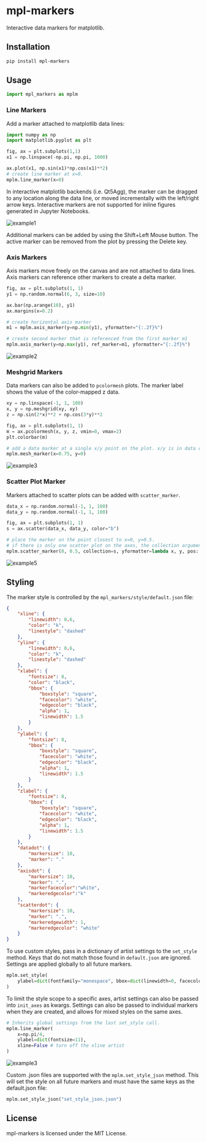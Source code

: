 # mpl-markers

Interactive data markers for matplotlib.

## Installation

```bash
pip install mpl-markers
```

## Usage

```python
import mpl_markers as mplm
```

### Line Markers
Add a marker attached to matplotlib data lines:
```python
import numpy as np
import matplotlib.pyplot as plt

fig, ax = plt.subplots(1,1)
x1 = np.linspace(-np.pi, np.pi, 1000)

ax.plot(x1, np.sin(x1)*np.cos(x1)**2)
# create line marker at x=0.
mplm.line_marker(x=0)
```
In interactive matplotlib backends (i.e. Qt5Agg), the marker can be dragged to any location along the data line, or moved incrementally with the left/right arrow keys. Interactive markers are not supported for inline figures 
generated in Jupyter Notebooks.

![example1](https://raw.githubusercontent.com/ricklyon/mpl_markers/main/docs/img/example1.gif)

Additional markers can be added by using the Shift+Left Mouse button. The active marker can be removed from the plot by pressing the Delete key.

### Axis Markers
Axis markers move freely on the canvas and are not attached to data lines. Axis markers can
reference other markers to create a delta marker.
```python
fig, ax = plt.subplots(1, 1)
y1 = np.random.normal(6, 3, size=10)

ax.bar(np.arange(10), y1)
ax.margins(x=0.2)

# create horizontal axis marker
m1 = mplm.axis_marker(y=np.min(y1), yformatter="{:.2f}%")

# create second marker that is referenced from the first marker m1
mplm.axis_marker(y=np.max(y1), ref_marker=m1, yformatter="{:.2f}%")
```
![example2](https://raw.githubusercontent.com/ricklyon/mpl_markers/main/docs/img/example2.png)

### Meshgrid Markers
Data markers can also be added to `pcolormesh` plots. The marker label shows the value of the color-mapped z data.

```python
xy = np.linspace(-1, 1, 100)
x, y = np.meshgrid(xy, xy)
z = np.sin(2*x)**2 + np.cos(3*y)**2

fig, ax = plt.subplots(1, 1)
m = ax.pcolormesh(x, y, z, vmin=0, vmax=2)
plt.colorbar(m)

# add a data marker at a single x/y point on the plot. x/y is in data coordinates.
mplm.mesh_marker(x=0.75, y=0)
```
![example3](https://raw.githubusercontent.com/ricklyon/mpl_markers/main/docs/img/example3.gif)

### Scatter Plot Marker

Markers attached to scatter plots can be added with `scatter_marker`.

```python
data_x = np.random.normal(-1, 1, 100)
data_y = np.random.normal(-1, 1, 100)

fig, ax = plt.subplots(1, 1)
s = ax.scatter(data_x, data_y, color="b")

# place the marker on the point closest to x=0, y=0.5.
# if there is only one scatter plot on the axes, the collection argument can be dropped.
mplm.scatter_marker(0, 0.5, collection=s, yformatter=lambda x, y, pos: f"x={x:.2f}\ny={y:.2f}")
```
![example5](https://raw.githubusercontent.com/ricklyon/mpl_markers/main/docs/img/example5.gif)


## Styling
The marker style is controlled by the `mpl_markers/style/default.json` file:

```json
{
    "xline": {
        "linewidth": 0.6,
        "color": "k",
        "linestyle": "dashed"
    },
    "yline": {
        "linewidth": 0.6,
        "color": "k",
        "linestyle": "dashed"
    },
    "xlabel": {
        "fontsize": 8,
        "color": "black",
        "bbox": {
            "boxstyle": "square",
            "facecolor": "white",
            "edgecolor": "black",
            "alpha": 1,
            "linewidth": 1.5
        }
    },
    "ylabel": {
        "fontsize": 8,
        "bbox": {
            "boxstyle": "square",
            "facecolor": "white",
            "edgecolor": "black",
            "alpha": 1,
            "linewidth": 1.5
        }
    },
    "zlabel": {
        "fontsize": 8,
        "bbox": {
            "boxstyle": "square",
            "facecolor": "white",
            "edgecolor": "black",
            "alpha": 1,
            "linewidth": 1.5
        }
    },
    "datadot": {
        "markersize": 10,
        "marker": "."
    },
    "axisdot": {
        "markersize": 10,
        "marker": ".",
        "markerfacecolor":"white", 
        "markeredgecolor":"k"
    },
    "scatterdot": {
        "markersize": 10,
        "marker": ".",
        "markeredgewidth": 1,
        "markeredgecolor": "white"
    }
}

```
To use custom styles, pass in a dictionary of artist settings to the `set_style` method. Keys that do not match those found in `default.json` are ignored. Settings are applied globally to all future markers.

```python
mplm.set_style(
    ylabel=dict(fontfamily="monospace", bbox=dict(linewidth=0, facecolor="none"))
)
```

To limit the style scope to a specific axes, artist settings can also be passed into `init_axes` as kwargs. Settings can also be passed to individual markers when they are created, and allows for mixed styles on the same axes. 

```python
# Inherits global settings from the last set_style call.
mplm.line_marker(
    x=np.pi/4,
    ylabel=dict(fontsize=11),             
    xline=False # turn off the xline artist
)
```
![example3](https://raw.githubusercontent.com/ricklyon/mpl_markers/main/docs/img/example4.png)

Custom .json files are supported with the `mplm.set_style_json` method. This will set the style on all future markers and must have the same keys as the default.json file:

```python
mplm.set_style_json("set_style_json.json")
```

## License

mpl-markers is licensed under the MIT License.